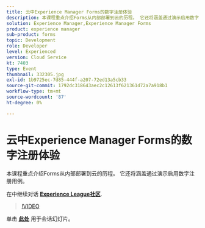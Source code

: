 ```yaml
---
title: 云中Experience Manager Forms的数字注册体验
description: 本课程重点介绍Forms从内部部署到云的历程。 它还将涵盖通过演示启用数字注册用例。
solution: Experience Manager,Experience Manager Forms
product: experience manager
sub-product: forms
topic: Development
role: Developer
level: Experienced
version: Cloud Service
kt: 7403
type: Event
thumbnail: 332305.jpg
exl-id: 1b9725ec-7d85-444f-a207-72ed13a5cb33
source-git-commit: 1792dc318643aec2c12613f621361d72a7a918b1
workflow-type: tm+mt
source-wordcount: '87'
ht-degree: 0%

---
```


# 云中Experience Manager Forms的数字注册体验

本课程重点介绍Forms从内部部署到云的历程。 它还将涵盖通过演示启用数字注册用例。

在中继续对话 **[Experience League社区](https://adobe.ly/36Yd3v6)**.

>[!VIDEO](https://video.tv.adobe.com/v/332305/?quality=12&learn=on&hidetitle=true)

单击 **[此处](/help/adobe-developers-live/assets/digital-enrollment-aem-forms-cloud.pdf)** 用于会话幻灯片。
